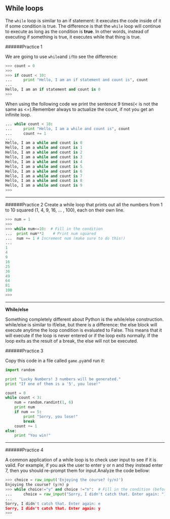 ## While loops

The `while` loop is similar to an if statement: it executes the code inside of it if some condition is true. The difference is that the `while` loop will continue to execute as long as the condition is **true**. In other words, instead of executing if something is true, it executes while that thing is true.


######Practice 1

We are going to use `while`and `if`to see the difference:
```python
>>> count = 0
>>>
>>> if count < 10:
...     print "Hello, I am an if statement and count is", count
...
Hello, I am an if statement and count is 0
>>>

```

When using the following code we print the sentence 9 times(< is not the same as <=).Remember always to actualize the count, if not you get an infinite loop.
```python
... while count < 10:
...     print "Hello, I am a while and count is", count
...     count += 1
...
Hello, I am a while and count is 0
Hello, I am a while and count is 1
Hello, I am a while and count is 2
Hello, I am a while and count is 3
Hello, I am a while and count is 4
Hello, I am a while and count is 5
Hello, I am a while and count is 6
Hello, I am a while and count is 7
Hello, I am a while and count is 8
Hello, I am a while and count is 9
>>>
```
---
######Practice 2
Create a while loop that prints out all the numbers from 1 to 10 squared (1, 4, 9, 16, ... , 100), each on their own line.
```python
>>> num = 1
>>>
>>> while num<=10:  # Fill in the condition
...  print num**2    # Print num squared
...  num += 1 # Increment num (make sure to do this!)
...
1
4
9
16
25
36
49
64
81
100
>>>
```
---
**While/else**

Something completely different about Python is the while/else construction. while/else is similar to if/else, but there is a difference: the else block will execute anytime the loop condition is evaluated to False. This means that it will execute if the loop is never entered or if the loop exits normally. If the loop exits as the result of a break, the else will not be executed.

######Practice 3

Copy this code in a file called `game.py`and  run it:
```python
import random

print "Lucky Numbers! 3 numbers will be generated."
print "If one of them is a '5', you lose!"

count = 0
while count < 3:
    num = random.randint(1, 6)
    print num
    if num == 5:
        print "Sorry, you lose!"
        break
    count += 1
else:
    print "You win!"
```
---

 ######Practice 4

 A common application of a while loop is to check user input to see if it is valid. For example, if you ask the user to enter y or n and they instead enter 7, then you should re-prompt them for input.Analyze the code bellow:

 ```python
>>> choice = raw_input('Enjoying the course? (y/n)')
Enjoying the course? (y/n) p
>>> while choice!="y" and choice !="n":  # Fill in the condition (before the colon)
...     choice = raw_input("Sorry, I didn't catch that. Enter again: ")
...
Sorry, I didn't catch that. Enter again: e
Sorry, I didn't catch that. Enter again: y
>>>
```







